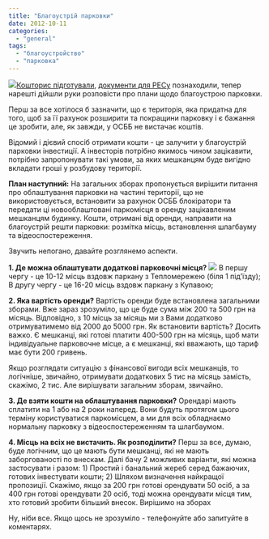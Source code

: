 ```yaml
---
title: "Благоустрій парковки"
date: 2012-10-11
categories: 
  - "general"
tags: 
  - "благоустройство"
  - "парковка"
---
```


![](http://shevchenko4a.brovary.org/wp-content/uploads/2012/10/reserved-parking-01.jpg)[Кошторис підготували](http://shevchenko4a.brovary.org/proekt-koshtorisu-na-2013-rik/ "Проект кошторису на 2013 рік"), [документи для РЕСу](http://shevchenko4a.brovary.org/opalyuvalniy-sezon-rozpochnetsya-vchasno/ "Опалювальний сезон розпочнеться вчасно") познаходили, тепер нарешті дійшли руки розповісти про плани щодо благоустрою парковки.

Перш за все хотілося б зазначити, що є територія, яка придатна для того, щоб за її рахунок розширити та покращини парковку і є бажання це зробити, але, як завжди, у ОСББ не вистачає коштів.

Відомий і дієвий спосіб отримати кошти - це залучити у благоустрій парковки інвестиції. А інвесторів потрібно якимось чином зацікавити, потрібно запропонувати такі умови, за яких мешканцям буде вигідно вкладати гроші у розбудову території.

**План наступний:** На загальних зборах пропонується вирішити питання про облаштування парковки на частині території, що не використовується, встановити за рахунок ОСББ блокіратори та передати ці новооблаштовані паркомісця в оренду зацікавленим мешканцям будинку. Кошти, отримані від оренди, направити на благоустрій решти парковки: розмітка місць, встановлення шлагбауму та відеоспостереження. <!--more-->

Звучить непогано, давайте розглянемо аспекти.

**1\. Де можна облаштувати додаткові парковочні місця?** [![](http://shevchenko4a.brovary.org/wp-content/uploads/2012/10/Plan.jpg)](http://shevchenko4a.brovary.org/wp-content/uploads/2012/10/Plan.jpg) В першу чергу - це 10-12 місць вздовж паркану з Тепломережею (біля 1 під'їзду); В другу чергу - це 16-20 місць вздовж паркану з Купавою;

**2\. Яка вартість оренди?** Вартість оренди буде встановлена загальними зборами. Вже зараз зрозуміло, що це буде сума між 200 та 500 грн на місяць. Відповідно, з 10 місць за місяць ми з Вами додатково отримуватимемо від 2000 до 5000 грн. Як встановити вартість? Досить важко. Є мешканці, які готові платити 400-500 грн на місяць, щоб мати індивідуальне парковочне місце, а є мешканці, які вважають, що тариф має бути 200 гривень.

Якщо розглядати ситуацію з фінансової вигоди всіх мешканців, то логічніше, звичайно, отримувати додаткових 5 тис на місяць замість, скажімо, 2 тис. Але вирішувати загальним зборам, звичайно.

**3\. Де взяти кошти на облаштування парковки?** Орендарі мають сплатити на 1 або на 2 роки наперед. Вони будуть протягом цього терміну користуватися паркомісцем, а ми для всіх обладнаємо нормальну парковку з відеоспостереженням та шлагбаумом.

**4\. Місць на всіх не вистачить. Як розподілити?** Перш за все, думаю, буде логічним, що це мають бути мешканці, які не мають заборгованості по внескам. Далі бачу 2 можливих варіанти, які можна застосувати і разом: 1) Простий і банальний жереб серед бажаючих, готових інвестувати кошти; 2) Шляхом визначення найкращої пропозиції. Скажімо, якщо за 200 грн готові орендувати 50 осіб, а за 400 грн готові орендувати 20 осіб, тоді можна орендувати місця тим, хто готовий зробити більший внесок. Вирішимо на зборах

Ну, ніби все. Якщо щось не зрозуміло - телефонуйте або запитуйте в коментарях.

